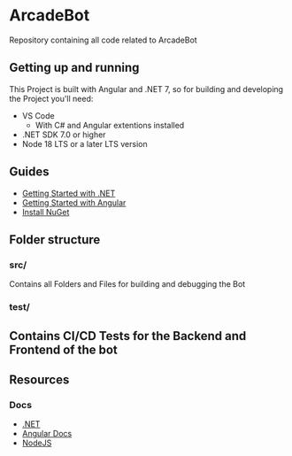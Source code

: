 # ArcadeBot
Repository containing all code related to ArcadeBot

Getting up and running
----------------------
This Project is built with Angular and .NET 7, so for building and developing the Project you'll need:
* VS Code
  * With C# and Angular extentions installed
* .NET SDK 7.0 or higher
* Node 18 LTS or a later LTS version

## Guides
- [Getting Started with .NET][dotnet-quickstart]
- [Getting Started with Angular][angular-quickstart]
- [Install NuGet][install-nuget]

[dotnet-quickstart]: https://dotnet.microsoft.com/learn/dotnet/hello-world-tutorial/intro
[angular-quickstart]: https://angular.io/guide/what-is-angular
[install-nuget]: https://www.nuget.org/downloads

## Folder structure
### src/
Contains all Folders and Files for building and debugging the Bot

### test/
Contains CI/CD Tests for the Backend and Frontend of the bot
-----

## Resources
### Docs
* [.NET](https://docs.microsoft.com/de-de/dotnet/)
* [Angular Docs](https://angular.io/guide/developer-guide-overview)
* [NodeJS](https://nodejs.org/en)
